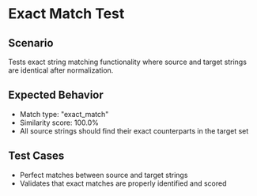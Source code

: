 # Exact Match Test

## Scenario
Tests exact string matching functionality where source and target strings are identical after normalization.

## Expected Behavior
- Match type: "exact_match" 
- Similarity score: 100.0%
- All source strings should find their exact counterparts in the target set

## Test Cases
- Perfect matches between source and target strings
- Validates that exact matches are properly identified and scored

